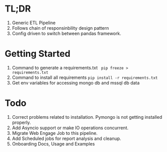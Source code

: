 # TL;DR

1. Generic ETL Pipeline 
2. Follows chain of responsinbility design pattern
3. Config driven to switch between pandas framework.

# Getting Started

1. Command to generate a requirements.txt ``` pip freeze > requirements.txt```
2. Command to install all requirements  ```pip install -r requirements.txt```
3. Get env variables for accessing mongo db and mssql db data

# Todo

1. Correct problems related to installation. Pymongo is not getting installed properly.
2. Add Asyncio support or make IO operations concurrent.
3. Migrate Web Engage Job to this pipeline.
4. Add Scheduled jobs for report analysis and cleanup.
5. Onboarding Docs, Usage and Examples



